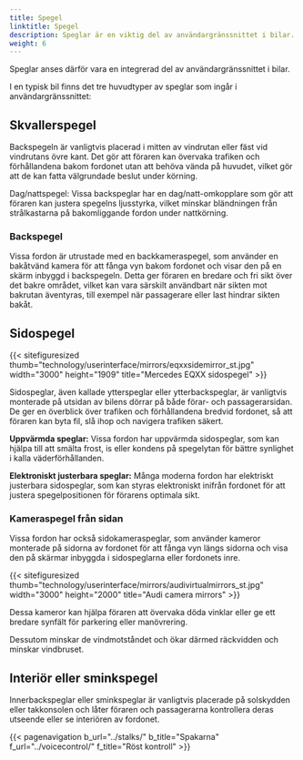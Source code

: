 ```yaml
---
title: Spegel
linktitle: Spegel
description: Speglar är en viktig del av användargränssnittet i bilar. Speglar fungerar som ett kritiskt visuellt hjälpmedel som gör att föraren kan observera fordonets omgivning, ger viktig situationsmedvetenhet och bidrar till säker körning.
weight: 6
---
```

<!-- markdownlint-disable MD033 -->
Speglar anses därför vara en integrerad del av användargränssnittet i bilar.

I en typisk bil finns det tre huvudtyper av speglar som ingår i användargränssnittet:

## Skvallerspegel

Backspegeln är vanligtvis placerad i mitten av vindrutan eller fäst vid vindrutans övre kant. Det gör att föraren kan övervaka trafiken och förhållandena bakom fordonet utan att behöva vända på huvudet, vilket gör att de kan fatta välgrundade beslut under körning.

Dag/nattspegel: Vissa backspeglar har en dag/natt-omkopplare som gör att föraren kan justera spegelns ljusstyrka, vilket minskar bländningen från strålkastarna på bakomliggande fordon under nattkörning.

### Backspegel

Vissa fordon är utrustade med en backkameraspegel, som använder en bakåtvänd kamera för att fånga vyn bakom fordonet och visar den på en skärm inbyggd i backspegeln. Detta ger föraren en bredare och fri sikt över det bakre området, vilket kan vara särskilt användbart när sikten mot bakrutan äventyras, till exempel när passagerare eller last hindrar sikten bakåt.

## Sidospegel

{{< sitefiguresized thumb="technology/userinterface/mirrors/eqxxsidemirror_st.jpg" width="3000" height="1909" title="Mercedes EQXX sidospegel" >}}

Sidospeglar, även kallade ytterspeglar eller ytterbackspeglar, är vanligtvis monterade på utsidan av bilens dörrar på både förar- och passagerarsidan. De ger en överblick över trafiken och förhållandena bredvid fordonet, så att föraren kan byta fil, slå ihop och navigera trafiken säkert.

**Uppvärmda speglar:** Vissa fordon har uppvärmda sidospeglar, som kan hjälpa till att smälta frost, is eller kondens på spegelytan för bättre synlighet i kalla väderförhållanden.

**Elektroniskt justerbara speglar:** Många moderna fordon har elektriskt justerbara sidospeglar, som kan styras elektroniskt inifrån fordonet för att justera spegelpositionen för förarens optimala sikt.

### Kameraspegel från sidan

Vissa fordon har också sidokameraspeglar, som använder kameror monterade på sidorna av fordonet för att fånga vyn längs sidorna och visa den på skärmar inbyggda i sidospeglarna eller fordonets inre.

{{< sitefiguresized thumb="technology/userinterface/mirrors/audivirtualmirrors_st.jpg" width="3000" height="2000" title="Audi camera mirrors" >}}

Dessa kameror kan hjälpa föraren att övervaka döda vinklar eller ge ett bredare synfält för parkering eller manövrering.

Dessutom minskar de vindmotståndet och ökar därmed räckvidden och minskar vindbruset.

## Interiör eller sminkspegel

Innerbackspeglar eller sminkspeglar är vanligtvis placerade på solskydden eller takkonsolen och låter föraren och passagerarna kontrollera deras utseende eller se interiören av fordonet.

{{< pagenavigation b_url="../stalks/" b_title="Spakarna" f_url="../voicecontrol/" f_title="Röst kontroll" >}}